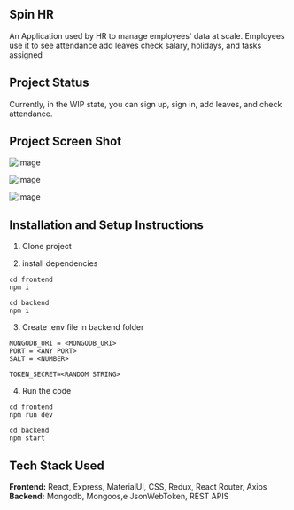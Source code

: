 ## Spin HR

An Application used by HR to manage employees' data at scale. Employees use it to see attendance add leaves check salary, holidays, and tasks assigned

## Project Status
Currently, in the WIP state, you can sign up, sign in, add leaves, and check attendance.

## Project Screen Shot

![image](https://github.com/user-attachments/assets/53e6ea18-4502-48fc-b4f6-e88ba317f309)

![image](https://github.com/user-attachments/assets/c6b5bf18-f8d9-456e-b512-155b7d16f224)

![image](https://github.com/user-attachments/assets/babdf3b8-f2dc-45b5-ad4d-37d6fa2b5352)

## Installation and Setup Instructions

1. Clone project

2. install dependencies
```
cd frontend
npm i
```

```
cd backend
npm i
```
3. Create .env file in backend folder

```
MONGODB_URI = <MONGODB_URI>
PORT = <ANY PORT>
SALT = <NUMBER>

TOKEN_SECRET=<RANDOM STRING>

```
4. Run the code

```
cd frontend
npm run dev
```

```
cd backend
npm start
```

## Tech Stack Used

**Frontend:** React, Express, MaterialUI, CSS, Redux, React Router, Axios
</br>
**Backend:** Mongodb, Mongoos,e JsonWebToken, REST APIS


